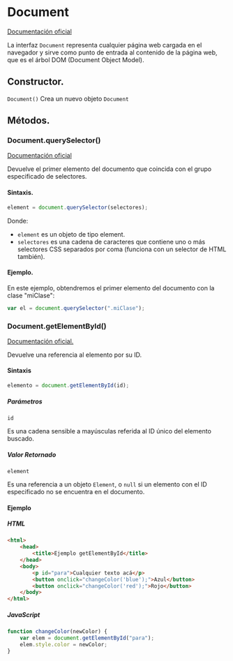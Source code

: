# Document


[Documentación oficial](https://developer.mozilla.org/es/docs/Web/API/Document)

La interfaz `Document` representa cualquier página web cargada en el navegador y sirve como punto de entrada al contenido de la página web, que es el árbol DOM (Document Object Model).


## Constructor.


`Document()`
	Crea un nuevo objeto `Document`


## Métodos.


### Document.querySelector()


[Documentación oficial](https://developer.mozilla.org/es/docs/Web/API/Document/querySelector)

Devuelve el primer elemento del documento que coincida con el grupo especificado de selectores.


#### Sintaxis.


```js
element = document.querySelector(selectores);
```

Donde:

- `element` es un objeto de tipo element.
- `selectores` es una cadena de caracteres que contiene uno o más selectores CSS separados por coma (funciona con un selector de HTML también).


#### Ejemplo.


En este ejemplo, obtendremos el primer elemento del documento con la clase "miClase":

```js
var el = document.querySelector(".miClase");
```


### Document.getElementById()


[Documentación oficial.](https://developer.mozilla.org/es/docs/Web/API/Document/getElementById)

Devuelve una referencia al elemento por su ID.


#### Sintaxis


```js
elemento = document.getElementById(id);
```


##### Parámetros


`id`

Es una cadena sensible a mayúsculas referida al ID único del elemento buscado.


##### Valor Retornado


`element`

Es una referencia a un objeto `Element`, o `null` si un elemento con el ID especificado no se encuentra en el documento.


#### Ejemplo


##### HTML


```html
<html>
	<head>
		<title>Ejemplo getElementById</title>
	</head>
	<body>
		<p id="para">Cualquier texto acá</p>
		<button onclick="changeColor('blue');">Azul</button>
		<button onclick="changeColor('red');">Rojo</button>
	</body>
</html>
```


##### JavaScript


```js
function changeColor(newColor) {
	var elem = document.getElementById("para");
	elem.style.color = newColor;
}
```